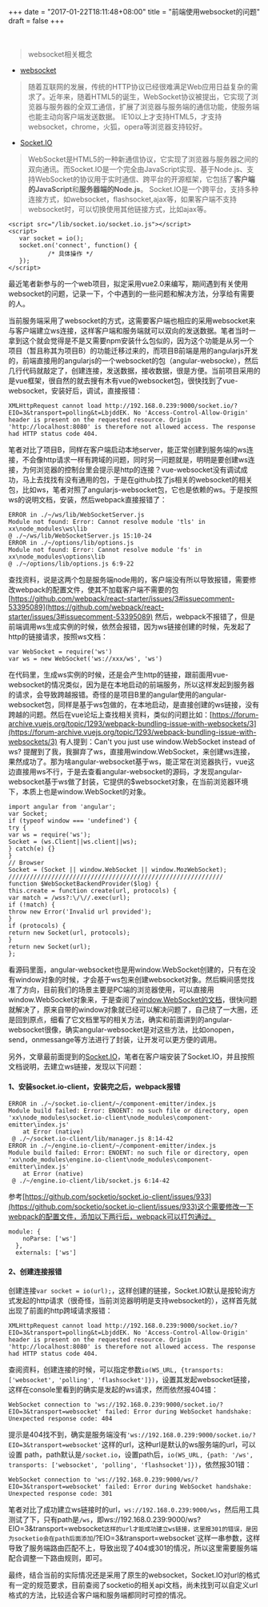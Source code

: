 +++
date = "2017-01-22T18:11:48+08:00"
title = "前端使用websocket的问题"
draft = false
+++

　　

> websocket相关概念

* [websocket](https://developer.mozilla.org/en-US/docs/Web/API/WebSocket)

> 随着互联网的发展，传统的HTTP协议已经很难满足Web应用日益复杂的需求了。近年来，随着HTML5的诞生，WebSocket协议被提出，它实现了浏览器与服务器的全双工通信，扩展了浏览器与服务端的通信功能，使服务端也能主动向客户端发送数据。
IE10以上才支持HTML5，才支持websocket，chrome，火狐，opera等浏览器支持较好。

* [Socket.IO](http://socket.io/)

> WebSocket是HTML5的一种新通信协议，它实现了浏览器与服务器之间的双向通讯。而Socket.IO是一个完全由JavaScript实现、基于Node.js、支持WebSocket的协议用于实时通信、跨平台的开源框架，它包括了**客户端的JavaScript**和**服务器端的Node.js**。
Socket.IO是一个跨平台，支持多种连接方式，如websocket，flashsocket,ajax等，如果客户端不支持websocket时，可以切换使用其他链接方式，比如ajax等。

```
<script src="/lib/socket.io/socket.io.js"></script>
<script>
   var socket = io();
   socket.on('connect', function() {
           /* 具体操作 */
   });
</script>
```

最近笔者新参与的一个web项目，拟定采用vue2.0来编写，期间遇到有关使用websocket的问题，记录一下，个中遇到的一些问题和解决方法，分享给有需要的人。

当前服务端采用了websocket的方式，这需要客户端也相应的采用websocket来与客户端建立ws连接，这样客户端和服务端就可以双向的发送数据。笔者当时一拿到这个就会觉得是不是又需要npm安装什么包似的，因为这个功能是从另一个项目（暂且称其为项目B）的功能迁移过来的，而项目B前端是用的angularjs开发的，前端直接用的angularjs的一个websocket的包（angular-websocke），然后几行代码就敲定了，创建连接，发送数据，接收数据，很是方便。当前项目采用的是vue框架，很自然的就去搜有木有vue的websocket包，很快找到了vue-websocket，安装好后，调试，直接报错：
　　
```
XMLHttpRequest cannot load http://192.168.0.239:9000/socket.io/?EIO=3&transport=polling&t=LbjddEK. No 'Access-Control-Allow-Origin' header is present on the requested resource. Origin 'http://localhost:8080' is therefore not allowed access. The response had HTTP status code 404.
```

笔者对比了项目B，同样在客户端启动本地server，能正常创建到服务端的ws连接，不会像http请求一样有跨域的问题，同时另一问题就是，明明是要创建ws连接，为何浏览器的控制台里会提示是http的连接？vue-websocket没有调试成功，马上去找找有没有通用的包，于是在github找了js相关的websocket的相关包，比如ws，笔者对照了angularjs-websocket包，它也是依赖的ws。于是按照ws的说明文档，安装，然后webpack直接报错了：

```
ERROR in ./~/ws/lib/WebSocketServer.js
Module not found: Error: Cannot resolve module 'tls' in xx\node_modules\ws\lib
@ ./~/ws/lib/WebSocketServer.js 15:10-24
ERROR in ./~/options/lib/options.js
Module not found: Error: Cannot resolve module 'fs' in xx\node_modules\options\lib
@ ./~/options/lib/options.js 6:9-22
```

查找资料，说是这两个包是服务端node用的，客户端没有所以导致报错，需要修改webpack的配置文件，使其不加载客户端不需要的包
[https://github.com/webpack/react-starter/issues/3#issuecomment-53395089](https://github.com/webpack/react-starter/issues/3#issuecomment-53395089)
然后，webpack不报错了，但是前端调用ws生成实例的时候，依然会报错，因为ws链接创建的时候，先发起了http的链接请求，按照ws文档：
```
var WebSocket = require('ws')
var ws = new WebSocket('ws://xxx/ws', 'ws')
```
在代码里，生成ws实例的时候，还是会产生http的链接，跟前面用vue-websocket的情况类似，因为是在本地启动的前端服务，所以这样发起到服务器的请求，会导致跨越报错。奇怪的是项目B里的angular使用的angular-websocket包，同样是基于ws包做的，在本地启动，是直接创建的ws链接，没有跨越的问题。然后在vue论坛上查找相关资料，类似的问题比如：[https://forum-archive.vuejs.org/topic/1293/webpack-bundling-issue-with-websockets/3](https://forum-archive.vuejs.org/topic/1293/webpack-bundling-issue-with-websockets/3)
有人提到：Can't you just use window.WebSocket instead of ws?
提醒到了我，我摒弃了ws，直接用window.WebSocket，来创建ws连接，果然成功了。那为啥angular-websocket基于ws，能正常在浏览器执行，vue这边直接用ws不行，于是去查看angular-websocket的源码，才发现angular-websocket基于ws做了封装，它提供的$websocket对象，在当前浏览器环境下，本质上也是window.WebSocket的对象。
```
import angular from 'angular';
var Socket;
if (typeof window === 'undefined') {
try {
var ws = require('ws');
Socket = (ws.Client||ws.client||ws);
} catch(e) {}
}
// Browser
Socket = (Socket || window.WebSocket || window.MozWebSocket);
////////////////////////////////////////////////////////////
function $WebSocketBackendProvider($log) {
this.create = function create(url, protocols) {
var match = /wss?:\/\//.exec(url);
if (!match) {
throw new Error('Invalid url provided');
}
if (protocols) {
return new Socket(url, protocols);
}
return new Socket(url);
};
```
看源码里面，angular-websocket也是用window.WebSocket创建的，只有在没有window对象的时候，才会基于ws包来创建websocket对象。然后瞬间感觉找准了方向，目前我们的场景主要是PC端的浏览器使用，可以直接用window.WebSocket对象来，于是查阅了[window.WebSocket的文档](https://developer.mozilla.org/en-US/docs/Web/API/WebSocket)，很快问题就解决了，原来自带的window对象就已经可以解决问题了，自己绕了一大圈，还是回到原点，细看了它文档里写的相关方法，确实和前面讲到的angular-websocket很像，确实angular-websocket是对这些方法，比如onopen，send，onmessange等方法进行了封装，让开发可以更方便的调用。

另外，文章最前面提到的[Socket.IO](http://socket.io/)，笔者在客户端安装了Socket.IO，并且按照文档说明，去建立ws链接，发现以下问题：

#### 1、安装socket.io-client，安装完之后，webpack报错
```
ERROR in ./~/socket.io-client/~/component-emitter/index.js
Module build failed: Error: ENOENT: no such file or directory, open 'xx\node_modules\socket.io-client\node_modules\component-emitter\index.js'
    at Error (native)
 @ ./~/socket.io-client/lib/manager.js 8:14-42
ERROR in ./~/engine.io-client/~/component-emitter/index.js
Module build failed: Error: ENOENT: no such file or directory, open 'xx\node_modules\engine.io-client\node_modules\component-emitter\index.js'
    at Error (native)
 @ ./~/engine.io-client/lib/socket.js 6:14-42
 ```

参考[https://github.com/socketio/socket.io-client/issues/933](https://github.com/socketio/socket.io-client/issues/933)这个需要修改一下webpack的配置文件，添加以下两行后，webpack可以打包通过。
```
module: {
    noParse: ['ws']
  },
  externals: ['ws']
```

#### 2、创建连接报错
创建连接`var socket = io(url);`，这样创建的链接，Socket.IO默认是按轮询方式发起的http请求（很奇怪，当前浏览器明明是支持websocket的），这样首先就出现了前面的http跨域请求报错：
```
XMLHttpRequest cannot load http://192.168.0.239:9000/socket.io/?EIO=3&transport=polling&t=LbjddEK. No 'Access-Control-Allow-Origin' header is present on the requested resource. Origin 'http://localhost:8080' is therefore not allowed access. The response had HTTP status code 404.
```

查阅资料，创建连接的时候，可以指定参数`io(WS_URL, {transports: ['websocket', 'polling', 'flashsocket']})`，设置其发起websocket链接，这样在console里看到的确实是发起的ws请求，然而依然报404错：
```
WebSocket connection to 'ws://192.168.0.239:9000/socket.io/?EIO=3&transport=websocket' failed: Error during WebSocket handshake: Unexpected response code: 404
```

提示是404找不到，确实是服务端没有`'ws://192.168.0.239:9000/socket.io/?EIO=3&transport=websocket'`这样的url，这种url是默认的ws服务端的url，可以设置 path，path默认是`/socket.io`，设置path后，`io(WS_URL, {path: '/ws', transports: ['websocket', 'polling', 'flashsocket']})`，依然报301错：
```
WebSocket connection to 'ws://192.168.0.239:9000/ws/?EIO=3&transport=websocket' failed: Error during WebSocket handshake: Unexpected response code: 301
```

笔者对比了成功建立ws链接时的url，`ws://192.168.0.239:9000/ws`，然后用工具测试了下，只有path是`/ws`，即ws://192.168.0.239:9000/ws?EIO=3&transport=websocket`这样的url才能成功建立ws链接，这里报301的错误，是因为socketio会在path后面添加`/?EIO=3&transport=websocket`这样一串参数，这样导致了服务端路由匹配不上，导致出现了404或301的情况，所以这里需要服务端配合调整一下路由规则，即可。

最终，结合当前的实际情况还是采用了原生的websocket，Socket.IO对url的格式有一定的规范要求，目前查阅了socketio的相关api文档，尚未找到可以自定义url格式的方法，比较适合客户端和服务端都同时可控的情况。


